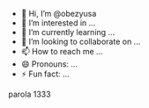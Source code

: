 - 👋 Hi, I’m @obezyusa
- 👀 I’m interested in ...
- 🌱 I’m currently learning ...
- 💞️ I’m looking to collaborate on ...
- 📫 How to reach me ...
- 😄 Pronouns: ...
- ⚡ Fun fact: ...

<!---
obezyusa/obezyusa is a ✨ special ✨ repository because its `README.md` (this file) appears on your GitHub profile.
You can click the Preview link to take a look at your changes.
--->
parola 1333

